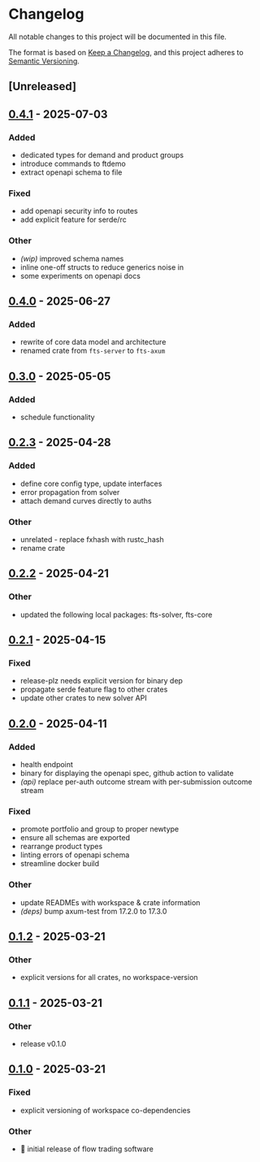 # Changelog

All notable changes to this project will be documented in this file.

The format is based on [Keep a Changelog](https://keepachangelog.com/en/1.0.0/),
and this project adheres to [Semantic Versioning](https://semver.org/spec/v2.0.0.html).

## [Unreleased]

## [0.4.1](https://github.com/forward-market-design/flow-trading-service/compare/fts-axum-v0.4.0...fts-axum-v0.4.1) - 2025-07-03

### Added

- dedicated types for demand and product groups
- introduce commands to ftdemo
- extract openapi schema to file

### Fixed

- add openapi security info to routes
- add explicit feature for serde/rc

### Other

- *(wip)* improved schema names
- inline one-off structs to reduce generics noise in
- some experiments on openapi docs

## [0.4.0](https://github.com/forward-market-design/flow-trading-service/compare/fts-server-v0.3.0...fts-axum-v0.4.0) - 2025-06-27

### Added

- rewrite of core data model and architecture
- renamed crate from `fts-server` to `fts-axum`

## [0.3.0](https://github.com/forward-market-design/flow-trading-service/compare/fts-server-v0.2.3...fts-server-v0.3.0) - 2025-05-05

### Added

- schedule functionality

## [0.2.3](https://github.com/forward-market-design/flow-trading-service/compare/fts-server-v0.2.2...fts-server-v0.2.3) - 2025-04-28

### Added

- define core config type, update interfaces
- error propagation from solver
- attach demand curves directly to auths

### Other

- unrelated - replace fxhash with rustc_hash
- rename crate

## [0.2.2](https://github.com/forward-market-design/flow-trading-service/compare/fts-server-v0.2.1...fts-server-v0.2.2) - 2025-04-21

### Other

- updated the following local packages: fts-solver, fts-core

## [0.2.1](https://github.com/forward-market-design/flow-trading-service/compare/fts-server-v0.2.0...fts-server-v0.2.1) - 2025-04-15

### Fixed

- release-plz needs explicit version for binary dep
- propagate serde feature flag to other crates
- update other crates to new solver API

## [0.2.0](https://github.com/forward-market-design/flow-trading-service/compare/fts-server-v0.1.2...fts-server-v0.2.0) - 2025-04-11

### Added

- health endpoint
- binary for displaying the openapi spec, github action to validate
- _(api)_ replace per-auth outcome stream with per-submission outcome stream

### Fixed

- promote portfolio and group to proper newtype
- ensure all schemas are exported
- rearrange product types
- linting errors of openapi schema
- streamline docker build

### Other

- update READMEs with workspace & crate information
- _(deps)_ bump axum-test from 17.2.0 to 17.3.0

## [0.1.2](https://github.com/forward-market-design/flow-trading-service/compare/fts-server-v0.1.1...fts-server-v0.1.2) - 2025-03-21

### Other

- explicit versions for all crates, no workspace-version

## [0.1.1](https://github.com/forward-market-design/flow-trading-service/compare/fts-server-v0.1.0...fts-server-v0.1.1) - 2025-03-21

### Other

- release v0.1.0

## [0.1.0](https://github.com/forward-market-design/flow-trading-service/releases/tag/fts-server-v0.1.0) - 2025-03-21

### Fixed

- explicit versioning of workspace co-dependencies

### Other

- 🚀 initial release of flow trading software
